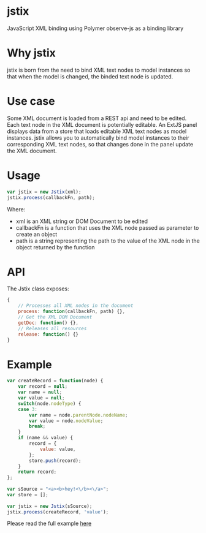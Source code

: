 # jstix
JavaScript XML binding using Polymer observe-js as a binding library

# Why jstix
jstix is born from the need to bind XML text nodes to model instances so that when the model is changed, the binded text node is updated.

# Use case
Some XML document is loaded from a REST api and need to be edited.
Each text node in the XML document is potentially editable.
An ExtJS panel displays data from a store that loads editable XML text nodes as model instances.
jstix allows you to automatically bind model instances to their corresponding XML text nodes, so that changes done in the panel update the XML document.

# Usage
```javascript
var jstix = new Jstix(xml);
jstix.process(callbackFn, path);
```
Where:
- xml is an XML string or DOM Document to be edited
- callbackFn is a function that uses the XML node passed as parameter to create an object
- path is a string representing the path to the value of the XML node in the object returned by the function

# API
The Jstix class exposes:
```javascript
{
    // Processes all XML nodes in the document
    process: function(callbackFn, path) {},
    // Get the XML DOM Document 
    getDoc: function() {},
    // Releases all resources 
    release: function() {}
}
```

# Example
```javascript
var createRecord = function(node) {
    var record = null;
    var name = null;
    var value = null;
    switch(node.nodeType) {
    case 3:
        var name = node.parentNode.nodeName;
        var value = node.nodeValue;
        break;
    }
    if (name && value) {
        record = {
            value: value,
        };
        store.push(record);        
    }
    return record;
}; 
    
var sSource = "<a><b>hey!<\/b><\/a>";
var store = [];
      
var jstix = new Jstix(sSource);
jstix.process(createRecord, 'value');
```
Please read the full example [here](https://github.com/mathiaslebout/jstix/blob/master/examples/test.html)